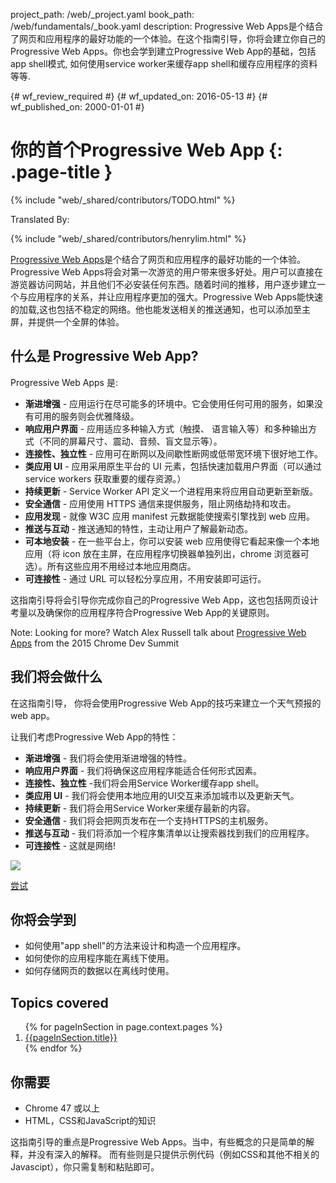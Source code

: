 project_path: /web/_project.yaml
book_path: /web/fundamentals/_book.yaml
description: Progressive Web Apps是个结合了网页和应用程序的最好功能的一个体验。在这个指南引导，你将会建立你自己的Progressive Web Apps。你也会学到建立Progressive Web App的基础，包括app shell模式, 如何使用service worker来缓存app shell和缓存应用程序的资料等等.

{# wf_review_required #}
{# wf_updated_on: 2016-05-13 #}
{# wf_published_on: 2000-01-01 #}

# 你的首个Progressive Web App {: .page-title }

{% include "web/_shared/contributors/TODO.html" %}


Translated By: 

{% include "web/_shared/contributors/henrylim.html" %}



<a href="/web/progressive-web-apps">Progressive Web Apps</a>是个结合了网页和应用程序的最好功能的一个体验。Progressive Web Apps将会对第一次游览的用户带来很多好处。用户可以直接在游览器访问网站，并且他们不必安装任何东西。随着时间的推移，用户逐步建立一个与应用程序的关系，并让应用程序更加的强大。Progressive Web Apps能快速的加载,这也包括不稳定的网络。他也能发送相关的推送通知，也可以添加至主屏，并提供一个全屏的体验。




## 什么是 Progressive Web App?

Progressive Web Apps 是:

* **渐进增强** - 应用运行在尽可能多的环境中。它会使用任何可用的服务，如果没有可用的服务则会优雅降级。
* **响应用户界面** -  应用适应多种输入方式（触摸、 语言输入等）和多种输出方式（不同的屏幕尺寸、震动、音频、盲文显示等）。
* **连接性、独立性** - 应用可在断网以及间歇性断网或低带宽环境下很好地工作。
* **类应用 UI** - 应用采用原生平台的 UI 元素，包括快速加载用户界面（可以通过 service workers 获取重要的缓存资源。）
* **持续更新** - Service Worker API 定义一个进程用来将应用自动更新至新版。
* **安全通信** - 应用使用 HTTPS 通信来提供服务，阻止网络劫持和攻击。
* **应用发现** - 就像 W3C 应用 manifest 元数据能使搜索引擎找到 web 应用。
* **推送与互动** - 推送通知的特性，主动让用户了解最新动态。
* **可本地安装** - 在一些平台上，你可以安装 web 应用使得它看起来像一个本地应用（将 icon 放在主屏，在应用程序切换器单独列出，chrome 浏览器可选）。所有这些应用不用经过本地应用商店。
* **可连接性** - 通过 URL 可以轻松分享应用，不用安装即可运行。

这指南引导将会引导你完成你自己的Progressive Web App，这也包括网页设计考量以及确保你的应用程序符合Progressive Web App的关键原则。

Note: Looking for more? Watch Alex Russell talk about <a href='https://www.youtube.com/watch?v=MyQ8mtR9WxI'>Progressive Web Apps</a> from the 2015 Chrome Dev Summit

## 我们将会做什么

<div class="mdl-grid">
  <div class="mdl-cell mdl-cell--6-col">
    <p>
      在这指南引导， 你将会使用Progressive Web App的技巧来建立一个天气预报的web app。
    </p>
    <p>
      让我们考虑Progressive Web App的特性：
      <ul>
        <li><b>渐进增强</b> - 我们将会使用渐进增强的特性。</li>
        <li><b>响应用户界面</b> - 我们将确保这应用程序能适合任何形式因素。</li>
        <li><b>连接性、独立性</b> -我们将会用Service Worker缓存app shell。</li>
        <li><b>类应用 UI</b> - 我们将会使用本地应用的UI交互来添加城市以及更新天气。</li>
        <li><b>持续更新</b> - 我们将会用Service Worker来缓存最新的内容。</li>
        <li><b>安全通信</b> - 我们将会把网页发布在一个支持HTTPS的主机服务。</li>
        <li><b>推送与互动</b> - 我们将添加一个程序集清单以让搜索器找到我们的应用程序。</li>
        <li><b>可连接性</b> - 这就是网络!</li>
      </ul>
    </p>
  </div>
  <div class="mdl-cell mdl-cell--6-col">
    <a href="https://weather-pwa-sample.firebaseapp.com/final/">
      <img src="images/weather-ss.png">
    </a>
    <p>
      <a href="https://weather-pwa-sample.firebaseapp.com/final/" class="mdl-button mdl-js-button mdl-button--raised mdl-button--colored">尝试</a>
    </p>
  </div>
</div>

## 你将会学到

* 如何使用"app shell"的方法来设计和构造一个应用程序。
* 如何使你的应用程序能在离线下使用。
* 如何存储网页的数据以在离线时使用。

## Topics covered

<ol>
{% for pageInSection in page.context.pages %}
  <li>
    <a href="{{pageInSection.relative_url }}">
      {{pageInSection.title}}
    </a>
  </li>
{% endfor %}
</ol>

## 你需要

* Chrome 47 或以上
* HTML，CSS和JavaScript的知识

这指南引导的重点是Progressive Web Apps。当中，有些概念的只是简单的解释，并没有深入的解释。
而有些则是只提供示例代码（例如CSS和其他不相关的Javascipt），你只需复制和粘贴即可。
